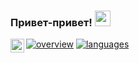 ### Привет-привет! <img src="https://media.giphy.com/media/hvRJCLFzcasrR4ia7z/giphy.gif" width="25px">

<a href="https://t.me/iudanet">
  <img align="left" alt="Abhishek's Telegram" width="22px" src="https://cdn.jsdelivr.net/npm/simple-icons@v3/icons/telegram.svg" />
</a>


[![overview](https://raw.githubusercontent.com/iudanet/iudanet/refs/heads/stats/overview.svg)](https://github.com/iudanet/iudanet) [![languages](https://raw.githubusercontent.com/iudanet/iudanet/refs/heads/stats/languages.svg)](https://github.com/iudanet/iudanet)

